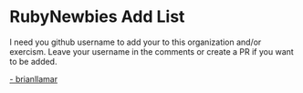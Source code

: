 RubyNewbies Add List
===========

I need you github username to add your to this organization and/or exercism. Leave your username in the comments or create a PR if you want to be added.

[- brianllamar](http://github.com/brianllamar)
